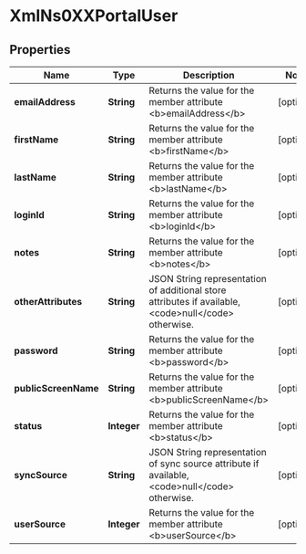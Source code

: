 
# XmlNs0XXPortalUser

## Properties
Name | Type | Description | Notes
------------ | ------------- | ------------- | -------------
**emailAddress** | **String** | Returns the value for the member attribute &lt;b&gt;emailAddress&lt;/b&gt; |  [optional]
**firstName** | **String** | Returns the value for the member attribute &lt;b&gt;firstName&lt;/b&gt; |  [optional]
**lastName** | **String** | Returns the value for the member attribute &lt;b&gt;lastName&lt;/b&gt; |  [optional]
**loginId** | **String** | Returns the value for the member attribute &lt;b&gt;loginId&lt;/b&gt; |  [optional]
**notes** | **String** | Returns the value for the member attribute &lt;b&gt;notes&lt;/b&gt; |  [optional]
**otherAttributes** | **String** | JSON String representation of additional store attributes if available, &lt;code&gt;null&lt;/code&gt; otherwise. |  [optional]
**password** | **String** | Returns the value for the member attribute &lt;b&gt;password&lt;/b&gt; |  [optional]
**publicScreenName** | **String** | Returns the value for the member attribute &lt;b&gt;publicScreenName&lt;/b&gt; |  [optional]
**status** | **Integer** | Returns the value for the member attribute &lt;b&gt;status&lt;/b&gt; |  [optional]
**syncSource** | **String** | JSON String representation of sync source attribute if available, &lt;code&gt;null&lt;/code&gt; otherwise. |  [optional]
**userSource** | **Integer** | Returns the value for the member attribute &lt;b&gt;userSource&lt;/b&gt; |  [optional]



